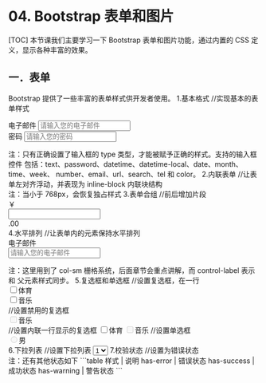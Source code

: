 # 04.  Bootstrap 表单和图片
[TOC]
本节课我们主要学习一下 Bootstrap 表单和图片功能，通过内置的 CSS 定义，显示各种丰富的效果。
## 一．表单
Bootstrap 提供了一些丰富的表单样式供开发者使用。
1.基本格式
//实现基本的表单样式
<form>
<div class="form-group">
<label>电子邮件</label>
<input type="email" class="form-control"
placeholder="请输入您的电子邮件">
</div>
<div class="form-group">
<label>密码</label>
<input type="password" class="form-control"
placeholder="请输入您的密码">
</div>
</form>
注：只有正确设置了输入框的 type 类型，才能被赋予正确的样式。支持的输入框控件
包括：text、password、datetime、datetime-local、date、month、time、week、
number、email、url、search、tel 和 color。
2.内联表单
//让表单左对齐浮动，并表现为 inline-block 内联块结构
<form class="form-inline">
注：当小于 768px，会恢复独占样式
3.表单合组
//前后增加片段
<div class="input-group">
<div class="input-group-addon">￥</div>
<input type="text" class="form-control">
<div class="input-group-addon">.00</div>
</div>
4.水平排列
//让表单内的元素保持水平排列
<form class="form-horizontal">
<div class="form-group">
<label class="col-sm-2 control-label">电子邮件</label>
<div class="col-sm-10">
<input type="email" class="form-control" placeholder="请输
入您的电子邮件">
</div>
</div>
</form>
注：这里用到了 col-sm 栅格系统，后面章节会重点讲解，而 control-label 表示和
父元素样式同步。
5.复选框和单选框
//设置复选框，在一行
<div class="checkbox">
<label>
<input type="checkbox">体育
</label>
</div>
<div class="checkbox">
<label>
<input type="checkbox">音乐
</label>
</div>
//设置禁用的复选框
<div class="checkbox disabled">
<label>
<input type="checkbox" disabled>音乐
</label>
</div>
//设置内联一行显示的复选框
<label class="checkbox-inline">
<input type="checkbox">体育
</label>
<label class="checkbox-inline disabled">
<input type="checkbox" disabled>音乐
</label>
//设置单选框
<div class="radio disabled">
<label>
<input type="radio" name="sex" disabled>男
</label>
</div>
6.下拉列表
//设置下拉列表
<select class="form-control">
<option>1</option>
<option>2</option>
<option>3</option>
<option>4</option>
<option>5</option>
</select>
7.校验状态
//设置为错误状态
<div class="form-group has-error">
注：还有其他状态如下
```table
样式 | 说明
has-error | 错误状态
has-success | 成功状态
has-warning | 警告状态
```